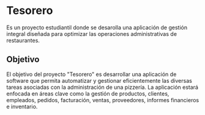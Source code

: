 # Tesorero
Es un proyecto estudiantil donde se desarolla una aplicación de gestión integral diseñada para optimizar las operaciones administrativas de restaurantes.
## Objetivo
El objetivo del proyecto "Tesorero" es desarrollar una aplicación de software que permita automatizar y gestionar eficientemente las diversas tareas asociadas con la administración de una pizzería. La aplicación estará enfocada en áreas clave como la gestión de productos, clientes, empleados, pedidos, facturación, ventas, proveedores, informes financieros e inventario.
